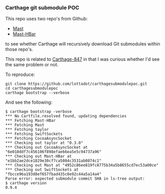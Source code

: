 ### Carthage git submodule POC

This repo uses two repo's from Github:

 * [Mast](https://github.com/Mast-Swift/Mast) 
 * [Mast-HBar](https://github.com/Mast-Swift/Mast-HBar.git) 

to see whether Carthage will recursively download Git submodules within those repo's.

This repo is related to [Carthage-847](https://github.com/Carthage/Carthage/issues/847) in that I was curious whether I'd see the same problem or not.

To reproduce:

```
git clone https://github.com/lottadot/carthagesubmodulepoc.git
cd carthagesubmodulepoc
carthage bootstrap --verbose
```

And see the following:

```
$ carthage bootstrap -verbose
*** No Cartfile.resolved found, updating dependencies
*** Fetching Mast-HBar
*** Fetching Mast
*** Fetching taylor
*** Fetching SwiftSockets
*** Fetching CocoaAsyncSocket
*** Checking out taylor at "0.3.0"
*** Checking out CocoaAsyncSocket at "6e018ddf7c456106f898efae66ea5e5c94737a96"
*** Checking out Mast-HBar at "e1bb2ae2dce1829e30cf7ca5084c3531ab0874c1"
*** Checking out Mast at "4952c86ee819fc8775b34a5b8655cd7ec53a00ce"
*** Checking out SwiftSockets at "fbcce96a193d8ef657fbad435c0e92c44a5a14a4"
Parse error: expected submodule commit SHA in ls-tree output: 
$ carthage version
0.9.4
```
